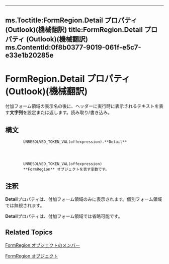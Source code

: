 

---
ms.Toctitle:FormRegion.Detail プロパティ (Outlook)(機械翻訳)
title:FormRegion.Detail プロパティ (Outlook)(機械翻訳)
ms.ContentId:0f8b0377-9019-061f-e5c7-e33e1b20285e
---
# FormRegion.Detail プロパティ (Outlook)(機械翻訳)




付加フォーム領域の表示名の後に、ヘッダーに実行時に表示されるテキストを表す**文字列**を設定または返します。読み取り/書き込み。

## 構文

            UNRESOLVED_TOKEN_VAL(offexpression).**Detail**




            UNRESOLVED_TOKEN_VAL(offexpression)
            **FormRegion** オブジェクトを表す変数です。



## 注釈
**Detail**プロパティは、付加フォーム領域のみに表示されます。個別フォーム領域では無視されます。



**Detail**プロパティは、付加フォーム領域では省略可能です。



## Related Topics

[FormRegion オブジェクトのメンバー](eb4ff750-2911-8f8d-2ef0-c3f5e7adf4e0.md)

[FormRegion オブジェクト](3a0b83eb-4076-9cb3-86a9-68f9e44df89f.md)




